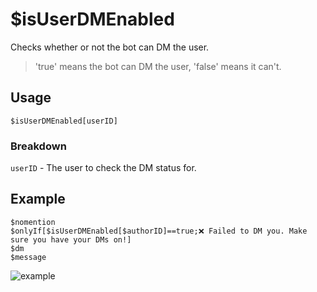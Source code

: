 # $isUserDMEnabled
Checks whether or not the bot can DM the user.
> 'true' means the bot can DM the user, 'false' means it can't.

## Usage
```
$isUserDMEnabled[userID]
```

### Breakdown
`userID` - The user to check the DM status for.

## Example
```
$nomention
$onlyIf[$isUserDMEnabled[$authorID]==true;❌ Failed to DM you. Make sure you have your DMs on!]
$dm
$message
```

![example](https://user-images.githubusercontent.com/69215413/123518295-46a91000-d673-11eb-9a1e-39f9d9f83bb9.png)
